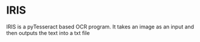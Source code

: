 # IRIS
IRIS is a pyTesseract based OCR program. It takes an image as an input and then outputs the text into a txt file
